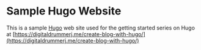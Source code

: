 # Sample Hugo Website

This is a sample [Hugo](https://gohugo.io/) web site used for the getting started series on Hugo at [https://digitaldrummerj.me/create-blog-with-hugo/](https://digitaldrummerj.me/create-blog-with-hugo/)